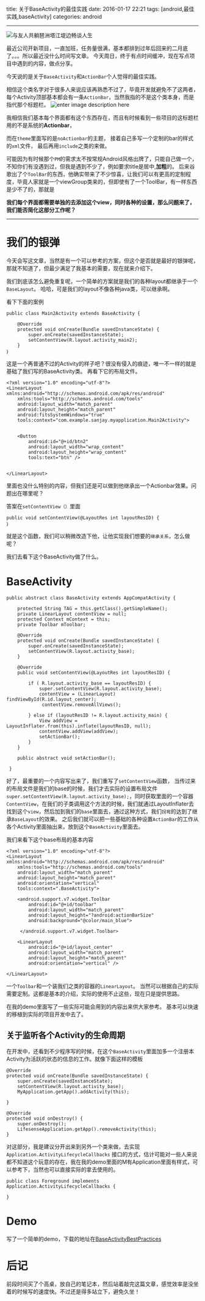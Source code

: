 title: 关于BaseActivity的最佳实践
date: 2016-01-17 22:21
tags: [android,最佳实践,baseActivity]
categories: android

------
![与友人共躺琶洲塔江堤边畅谈人生](http://7xl9zd.com1.z0.glb.clouddn.com/P60117-133225.jpg)

最近公司开新项目，一直加班，任务量很满，基本都排到过年后回来的二月底了。。。所以最近没什么时间写文章。
今天周日，终于有点时间缓冲，现在写点项目中遇到的内容，做点分享。

今天说的是关于`BaseActivity`和`ActionBar`个人觉得的最佳实践。

相信这个类名字对于很多人来说应该再熟悉不过了，毕竟开发就避免不了这两者，每个Activity顶部基本都会有一条`ActionBar`，当然我指的不是这个类本身，而是指代那个标题栏。
![enter image description here](http://7xl9zd.com1.z0.glb.clouddn.com/131734139647542.jpg)

我相信我们基本每个界面都有这个东西存在，而且有时候看到一些项目的这标题栏用的不是系统的**Actionbar**，

而在`theme`里面写的是`noActionbar`的主题，
接着自己多写一个定制的bar的样式的`xml`文件，
最后再用`include`之类的来做。

可能因为有时候那个`PM`的需求太不按常规Android风格出牌了，只能自己做一个，不知你们有没遇到过，但我是遇到不少了，例如要求title是居中,**加粗**的。
后来谷歌出了个`ToolBar`的东西，他确实带来了不少惊喜，让我们可以有更高的定制程度，毕竟人家就是一个viewGroup类来的，但即使有了一个ToolBar，有一样东西是少不了的，那就是

**我们每个界面都需要单独的去添加这个view，同时各种的设置，那么问题来了，我们能否简化这部分工作呢？**

<!--more-->

---

 
#  我们的银弹

今天会写这文章，当然是有一个可以参考的方案，但这个是否就是最好的银弹呢，那就不知道了，但最少满足了我基本的需要，现在就来介绍下。

我们到底该怎么避免重复呢，一个简单的方案就是我们的各种layout都继承于一个`BaseLayout`。
哈哈，可是我们的layout不像各种java类，可以继承啊。
 

看下下面的案例
	
	public class Main2Activity extends BaseActivity {
	 
	    @Override
	    protected void onCreate(Bundle savedInstanceState) {
	        super.onCreate(savedInstanceState);
	        setContentView(R.layout.activity_main2);
	    }
	｝
这是一个再普通不过的Activity的样子吧？很没有侵入的痕迹，唯一不一样的就是基础了我们写的BaseActivity类。
再看下它的布局文件。

	<?xml version="1.0" encoding="utf-8"?>
	<LinearLayout
	xmlns:android="http://schemas.android.com/apk/res/android"
	    xmlns:tools="http://schemas.android.com/tools"
	    android:layout_width="match_parent"
	    android:layout_height="match_parent"
	    android:fitsSystemWindows="true"
	    tools:context="com.example.sanjay.myapplication.Main2Activity">
	
	
	    <Button
	        android:id="@+id/btn2"
	        android:layout_width="wrap_content"
	        android:layout_height="wrap_content"
	        tools:text="btn" />
	
	
	</LinearLayout>

里面也没什么特别的内容，但我们还是可以做到他继承出一个Actionbar效果。问题出在哪里呢？

答案在`setContentView（）`里面
	
	public void setContentView(@LayoutRes int layoutResID) {
	｝
就是这个函数，我们可以稍微改造下他，让他实现我们想要的`继承关系`，怎么做呢？ 

我们去看下这个BaseActivity做了什么。

# BaseActivity

	public abstract class BaseActivity extends AppCompatActivity {
	
	    protected String TAG = this.getClass().getSimpleName();
	    private LinearLayout contentView = null;
	    protected Context mContext = this;
	    private Toolbar mToolbar;
 
	    @Override
	    protected void onCreate(Bundle savedInstanceState) {
	        super.onCreate(savedInstanceState);
	        setContentView(R.layout.activity_base);
	    }
	
	    @Override
	    public void setContentView(@LayoutRes int layoutResID) {
	
	        if ( R.layout.activity_base == layoutResID) {
	            super.setContentView(R.layout.activity_base);
	            contentView = (LinearLayout) findViewById(R.id.layout_center);
	             contentView.removeAllViews();
	
	        } else if (layoutResID != R.layout.activity_main) {
	            View addView = LayoutInflater.from(this).inflate(layoutResID, null);
	            contentView.addView(addView);
	            setActionBar(); 
	        }
	    }
	    
	    public abstract void setActionBar();

     }

好了，最重要的一个内容写出来了，我们重写了`setContentView`函数，
当传过来的布局文件是我们的base的时候，我们才去实际的设置布局文件
`super.setContentView(R.layout.activity_base);`，同时获取里面的一个容器`ContentView`，在我们的子类调用这个方法的时候，我们就通过LayoutInflater去找到这个`view`，然后加到我们的`base`里面去，通过这种方式，我们`拐弯`的达到了继承`BaseLayout`的效果。
之后我们就可以把一些基础的各种设置`ActionBar`的工作从各个Activity里面抽出来，放到这个`BaseActivity`里面去。

我们来看下这个base布局的基本内容

	<?xml version="1.0" encoding="utf-8"?>
	<LinearLayout xmlns:android="http://schemas.android.com/apk/res/android"
	    xmlns:tools="http://schemas.android.com/tools"
	    android:layout_width="match_parent"
	    android:layout_height="match_parent"
	    android:orientation="vertical"
	    tools:context=".BaseActivity">
	
	    <android.support.v7.widget.Toolbar
	        android:id="@+id/toolbar"
	        android:layout_width="match_parent"
	        android:layout_height="?android:actionBarSize"
	        android:background="@color/main_blue">
	
	     </android.support.v7.widget.Toolbar>
	
	    <LinearLayout
	        android:id="@+id/layout_center"
	        android:layout_width="match_parent"
	        android:layout_height="match_parent"
	        android:orientation="vertical" />
	
	</LinearLayout>
一个`Toolbar`和一个装我们之类的容器的`LinearLayout`。
当然可以根据自己的实际需要定制。这都是基本的介绍，实际的使用不止这些，现在只是提供思路。

在我的demo里面写了一些实际可能会用到的内容出来供大家参考。
基本可以快速的移植到实际的项目开发中去了。

## 关于监听各个Activity的生命周期

在开发中，还看到不少程序写的时候，在这个`BaseActivity`里面加多一个注册本Activity为活跃的状态的信息的工作。就像下面这样的模板


	@Override
    protected void onCreate(Bundle savedInstanceState) {
        super.onCreate(savedInstanceState); 
        setContentView(R.layout.activity_base);
       	MyApplication.getApp().addActivity(this);

    } 
    
	@Override
    protected void onDestroy() {
        super.onDestroy();
        LifesenseApplication.getApp().removeActivity(this);
    }
	    
 
	
对这部分，我是建议分开出来到另外一个类来做，去实现`Application.ActivityLifecycleCallbacks`
接口的方式，估计可能对一些人来说都不知道这个玩意的存在，我在我的demo里面的M有Application里面有样式，可以参考下，当然也可以直接实际的拿去使用的。

	public class Foreground implements Application.ActivityLifecycleCallbacks {

	}
 

# Demo
写了一个简单的demo，下载的地址在[BaseActivityBestPractices](https://github.com/Sanjay-F/BaseActivityBestPractices)

# 后记
前段时间买了个高桌，放自己的笔记本，然后站着敲完这篇文章，感觉效率是没坐着的时候写的速度快。不过还是得多站立下，避免久坐！

